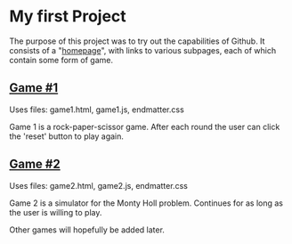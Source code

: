 # My first Project
The purpose of this project was to try out the capabilities of Github. It consists of a "[homepage](https://tz-fi.github.io/my-first-project/)", with links to various subpages, each of which contain some form of game.

## [Game #1](https://tz-fi.github.io/my-first-project/game1.html)
Uses files: game1.html, game1.js, endmatter.css 

Game 1 is a rock-paper-scissor game. 
After each round the user can click the 'reset' button to play again.

## [Game #2](https://tz-fi.github.io/my-first-project/game2.html)
Uses files: game2.html, game2.js, endmatter.css

Game 2 is a simulator for the Monty Holl problem.
Continues for as long as the user is willing to play.

Other games will hopefully be added later.
